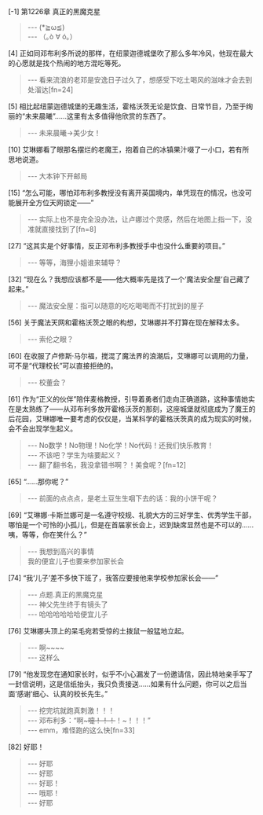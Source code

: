 
[-1] 第1226章 真正的黑魔克星
>--- (*≧ω≦)<br>
>--- （｡ò ∀ ó｡）<br>

[4] 正如同邓布利多所说的那样，在纽蒙迦德城堡吹了那么多年冷风，他现在最大的心愿就是找个热闹的地方混吃等死。
>--- 看来流浪的老邓是安逸日子过久了，想感受下吃土喝风的滋味才会去到处溜达[fn=24]<br>

[5] 相比起纽蒙迦德城堡的无趣生活，霍格沃茨无论是饮食、日常节目，乃至于绚丽的“未来晨曦”……这里有太多值得他欣赏的东西了。
>--- 未来晨曦→美少女！<br>

[10] 艾琳娜看了眼那名摆烂的老魔王，抱着自己的冰镇果汁啜了一小口，若有所思地说道。
>--- 大本钟下开邮局<br>

[15] “怎么可能，哪怕邓布利多教授没有离开英国境内，单凭现在的情况，也没可能展开全方位天网锁定——”
>--- 实际上也不是完全没办法，让卢娜过个灵感，然后在地图上指一下，没准就直接找到了[fn=8]<br>

[27] “这其实是个好事情，反正邓布利多教授手中也没什么重要的项目。”
>--- 等等，海狸小姐谁来辅导？<br>

[32] “现在么？我想应该都不是——他大概率先是找了一个‘魔法安全屋’自己藏了起来。”
>--- 魔法安全屋：指可以随意的吃吃喝喝而不打扰到的屋子<br>

[56] 关于魔法天网和霍格沃茨之眼的构想，艾琳娜并不打算在现在解释太多。
>--- 索伦之眼？<br>

[60] 在收服了卢修斯·马尔福，搅混了魔法界的浪潮后，艾琳娜可以调用的力量，可不是“代理校长”可以直接拒绝的。
>--- 校董会？<br>

[61] 作为“正义的伙伴”陪伴麦格教授，引导着勇者们走向正确道路，这种事情她实在是太熟练了——从邓布利多放开霍格沃茨的那刻，这座城堡就彻底成为了魔王的后花园，艾琳娜唯一要考虑的仅仅是，当某科学的霍格沃茨真的成为现实的时候，会不会出现学生起义。
>--- No数学！No物理！No化学！No代码！还我们快乐教育！<br>
>--- 不该吧？学生为啥要起义？<br>
>--- 翻了翻书名，我没拿错书啊？！美食呢？[fn=12]<br>

[65] “……那你呢？”
>--- 前面的点点点，是老土豆生生咽下去的话：我的小饼干呢？<br>

[69] “艾琳娜·卡斯兰娜可是一名遵守校规、礼貌大方的三好学生、优秀学生干部，哪怕是一个可怜的小孤儿，但是在首届家长会上，迟到缺席显然也是不可以的……咦，等等，你在笑什么？”
>--- 我想到高兴的事情  
我的便宜儿子也要来参加家长会<br>

[74] “我‘儿子’差不多快下班了，我答应要接他来学校参加家长会——”
>--- 点题.真正的黑魔克星<br>
>--- 神父先生终于有镜头了<br>
>--- 哈哈哈哈哈哈便宜儿子<br>

[76] 艾琳娜头顶上的呆毛宛若受惊的土拨鼠一般猛地立起。
>--- 啊~~~~<br>
>--- 这样么<br>

[79] “他发现您在通知家长时，似乎不小心漏发了一份邀请信，因此特地亲手写了一封信说明，这是信纸抬头，我只负责接送……如果有什么问题，你可以之后当面‘感谢’细心、认真的校长先生。”
>--- 挖完坑就跑真刺激！！！<br>
>--- 邓布利多：“啊~~~嚏！！！~~！~！！！”<br>
>--- emm，难怪跑的这么快[fn=33]<br>

[82] 好耶！
>--- 好耶<br>
>--- 好耶<br>
>--- 好耶！<br>
>--- 哦耶！<br>
>--- 好耶<br>
